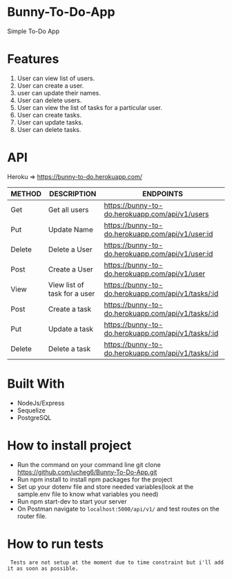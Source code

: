 # Bunny-To-Do-App
Simple To-Do App

# Features

   1. User can view list of users.
   2. User can create a user.
   3. user can update their names.
   4. User can delete users.
   5. User can view the list of tasks for a particular user.
   6. User can create tasks.
   7. User can update tasks.
   8. User can delete tasks.

# API 
   Heroku => https://bunny-to-do.herokuapp.com/
  
  | METHOD  | DESCRIPTION                  |             ENDPOINTS                                 |
  | --------| -------------                |          -------------------------------              |
  | Get     | Get all users                |     https://bunny-to-do.herokuapp.com/api/v1/users    |
  | Put     | Update Name                  |     https://bunny-to-do.herokuapp.com/api/v1/user:id  |
  | Delete  | Delete a User                |     https://bunny-to-do.herokuapp.com/api/v1/user:id  |
  | Post    | Create a User                |     https://bunny-to-do.herokuapp.com/api/v1/user     |
  | View    | View list of task for a user |     https://bunny-to-do.herokuapp.com/api/v1/tasks/:id|
  | Post    | Create a task                |     https://bunny-to-do.herokuapp.com/api/v1/tasks/:id|
  | Put     | Update a task                |     https://bunny-to-do.herokuapp.com/api/v1/tasks/:id|
  | Delete  | Delete a task                |     https://bunny-to-do.herokuapp.com/api/v1/tasks/:id|

# Built With
   - NodeJs/Express
   - Sequelize
   - PostgreSQL
   
# How to install project
   - Run the command on your command line git clone https://github.com/ucheg6/Bunny-To-Do-App.git
   - Run npm install to install npm packages for the project 
   - Set up your dotenv file and store needed variables(look at the sample.env file to know what variables you need)
   - Run npm start-dev to start your server
   - On Postman navigate to ``` localhost:5000/api/v1/ ``` and test routes on the router file.

# How to run tests
     Tests are not setup at the moment due to time constraint but i'll add it as soon as possible.
